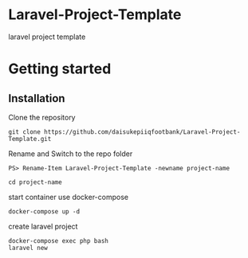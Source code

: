 # Laravel-Project-Template
laravel project template

# Getting started

## Installation

Clone the repository

    git clone https://github.com/daisukepiiqfootbank/Laravel-Project-Template.git

Rename and Switch to the repo folder

    PS> Rename-Item Laravel-Project-Template -newname project-name

    cd project-name

start container use docker-compose

    docker-compose up -d

create laravel project

    docker-compose exec php bash
    laravel new




